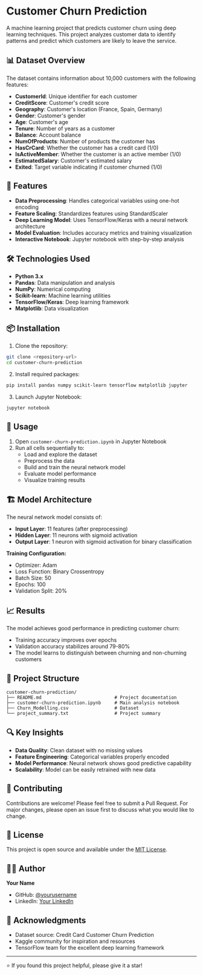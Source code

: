 # Customer Churn Prediction

A machine learning project that predicts customer churn using deep learning techniques. This project analyzes customer data to identify patterns and predict which customers are likely to leave the service.

## 📊 Dataset Overview

The dataset contains information about 10,000 customers with the following features:

- **CustomerId**: Unique identifier for each customer
- **CreditScore**: Customer's credit score
- **Geography**: Customer's location (France, Spain, Germany)
- **Gender**: Customer's gender
- **Age**: Customer's age
- **Tenure**: Number of years as a customer
- **Balance**: Account balance
- **NumOfProducts**: Number of products the customer has
- **HasCrCard**: Whether the customer has a credit card (1/0)
- **IsActiveMember**: Whether the customer is an active member (1/0)
- **EstimatedSalary**: Customer's estimated salary
- **Exited**: Target variable indicating if customer churned (1/0)

## 🚀 Features

- **Data Preprocessing**: Handles categorical variables using one-hot encoding
- **Feature Scaling**: Standardizes features using StandardScaler
- **Deep Learning Model**: Uses TensorFlow/Keras with a neural network architecture
- **Model Evaluation**: Includes accuracy metrics and training visualization
- **Interactive Notebook**: Jupyter notebook with step-by-step analysis

## 🛠️ Technologies Used

- **Python 3.x**
- **Pandas**: Data manipulation and analysis
- **NumPy**: Numerical computing
- **Scikit-learn**: Machine learning utilities
- **TensorFlow/Keras**: Deep learning framework
- **Matplotlib**: Data visualization

## 📦 Installation

1. Clone the repository:
```bash
git clone <repository-url>
cd customer-churn-prediction
```

2. Install required packages:
```bash
pip install pandas numpy scikit-learn tensorflow matplotlib jupyter
```

3. Launch Jupyter Notebook:
```bash
jupyter notebook
```

## 🎯 Usage

1. Open `customer-churn-prediction.ipynb` in Jupyter Notebook
2. Run all cells sequentially to:
   - Load and explore the dataset
   - Preprocess the data
   - Build and train the neural network model
   - Evaluate model performance
   - Visualize training results

## 🏗️ Model Architecture

The neural network model consists of:
- **Input Layer**: 11 features (after preprocessing)
- **Hidden Layer**: 11 neurons with sigmoid activation
- **Output Layer**: 1 neuron with sigmoid activation for binary classification

**Training Configuration:**
- Optimizer: Adam
- Loss Function: Binary Crossentropy
- Batch Size: 50
- Epochs: 100
- Validation Split: 20%

## 📈 Results

The model achieves good performance in predicting customer churn:
- Training accuracy improves over epochs
- Validation accuracy stabilizes around 79-80%
- The model learns to distinguish between churning and non-churning customers

## 📁 Project Structure

```
customer-churn-prediction/
├── README.md                           # Project documentation
├── customer-churn-prediction.ipynb     # Main analysis notebook
├── Churn_Modelling.csv                 # Dataset
└── project_summary.txt                 # Project summary
```

## 🔍 Key Insights

- **Data Quality**: Clean dataset with no missing values
- **Feature Engineering**: Categorical variables properly encoded
- **Model Performance**: Neural network shows good predictive capability
- **Scalability**: Model can be easily retrained with new data

## 🤝 Contributing

Contributions are welcome! Please feel free to submit a Pull Request. For major changes, please open an issue first to discuss what you would like to change.

## 📄 License

This project is open source and available under the [MIT License](LICENSE).

## 👨‍💻 Author

**Your Name**
- GitHub: [@yourusername](https://github.com/yourusername)
- LinkedIn: [Your LinkedIn](https://linkedin.com/in/yourprofile)

## 🙏 Acknowledgments

- Dataset source: Credit Card Customer Churn Prediction
- Kaggle community for inspiration and resources
- TensorFlow team for the excellent deep learning framework

---

⭐ If you found this project helpful, please give it a star!
